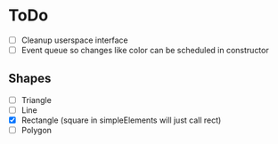 # ToDo

- [ ] Cleanup userspace interface
- [ ] Event queue so changes like color can be scheduled in constructor

## Shapes

- [ ] Triangle
- [ ] Line
- [X] Rectangle (square in simpleElements will just call rect)
- [ ] Polygon
